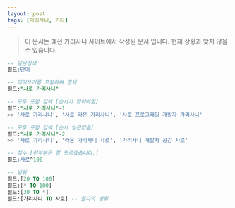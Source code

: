 ```yaml
---
layout: post
tags: [가리사니, 기타]
---
```


> 이 문서는 예전 가리사니 사이트에서 작성된 문서 입니다.
현재 상황과 맞지 않을 수 있습니다.


``` sql
-- 일반검색
필드:단어

-- 띄어쓰기를 포함하여 검색
필드:"사로 가리사니"

-- 모두 포함 검색 [순서가 맞아야함]
필드:"사로 가리사니"~1
>> '사로 가리사니', '사로 라온 가리사니', '사로 프로그래밍 개발자 가리사니'

-- 모두 포함 검색 [순서 상관없음]
필드:"사로 가리사니"~2
>> '사로 가리사니', '라온 가리사니 사로', '가리사니 개발자 공간 사로'

-- 점수 [이부분은 잘 모르겠습니다.]
필드:사로^100

-- 범위
필드:[20 TO 100]
필드:[* TO 100]
필드:[30 TO *]
필드:[가리사니 TO 사로] -- 글자의 범위
```
